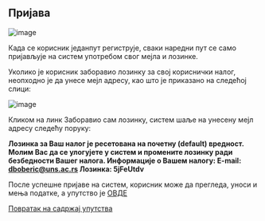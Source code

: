 ## Пријава

![image](https://user-images.githubusercontent.com/29538544/152541299-212d73f9-bfc1-4cb4-8e25-98f0785f4d40.png)
 
Када се корисник једанпут региструје, сваки наредни пут се само пријављује на систем употребом свог мејла и лозинке. 

Уколико је корисник заборавио лозинку за свој кориснички налог, неопходно је да унесе мејл адресу, као што је приказано на следећој слици:

![image](https://user-images.githubusercontent.com/29538544/178094708-39ecfc1c-dc4f-4396-8e72-f7b5035c5a83.png)

Кликом на линк Заборавио сам лозинку, систем шаље на унесену мејл адресу следећу поруку:

**Лозинка за Ваш налог је ресетована на почетну (default) вредност. Молим Вас да се улогујете у систем и промените лозинку ради безбедности Вашег налога. Информације о Вашем налогу:
E-mail: dboberic@uns.ac.rs 
Лозинка: 5jFeUtdv**

После успешне пријаве на систем, корисник може да прегледа, уноси и мења податке, а упутство је [ОВДЕ](../produkcija/casopisi/knrCasopisi.md)

[Повратак на садржај упутства](../uputstvo.md#садржај)

